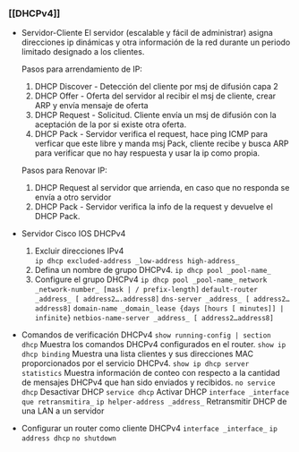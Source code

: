 ### [[DHCPv4]] 

- Servidor-Cliente
	El servidor (escalable y fácil de administrar) asigna direcciones ip dinámicas y otra información de la red durante un periodo limitado designado a los clientes.

	Pasos para arrendamiento de IP:
	1. DHCP Discover - Detección del cliente por msj de difusión capa 2
	2. DHCP Offer - Oferta del servidor al recibir el msj de cliente, crear ARP y envía mensaje de oferta
	3. DHCP Request - Solicitud. Cliente envía un msj de difusión con la aceptación de la por si existe otra oferta.
	4. DHCP Pack - Servidor verifica el request,  hace ping ICMP para verficar que este libre y manda msj Pack, cliente recibe y busca ARP para verificar que no hay respuesta y usar la ip como propia.

	Pasos para Renovar IP:
	1. DHCP Request al servidor que arrienda, en caso que no responda se envía a otro servidor
	2. DHCP Pack - Servidor verifica la info de la request y devuelve el DHCP Pack.

-  Servidor Cisco IOS DHCPv4
	1. Excluir direcciones IPv4  
	`ip dhcp excluded-address _low-address high-address_` 
	1. Defina un nombre de grupo DHCPv4. 
	`ip dhcp pool _pool-name_`
	3. Configure el grupo DHCPv4 
	`ip dhcp pool _pool-name_`
	`network _network-number_ [mask | / prefix-length]`
	`default-router _address_ [ address2….address8]`
	`dns-server _address_ [ address2…address8]`
	`domain-name _domain_`
	`lease {days [hours [ minutes]] | infinite}`
	`netbios-name-server _address_ [ address2…address8]`

- Comandos de verificación DHCPv4
	`show running-config | section dhcp` 
	Muestra los comandos DHCPv4 configurados en el router.
	`show ip dhcp binding`
	Muestra una lista clientes y sus direcciones MAC proporcionados por el servicio DHCPv4.
	`show ip dhcp server statistics`
	Muestra información de conteo con respecto a la cantidad de mensajes DHCPv4 que han sido enviados y recibidos.
	`no service dhcp` 
	Desactivar DHCP
	`service dhcp`
	Activar DHCP
	`interface _interface que retransmitira_`
	`ip helper-address _address_`
	Retransmitir DHCP de una LAN a un servidor

- Configurar un router como cliente DHCPv4
	`interface _interface_`
	`ip address dhcp`
	`no shutdown`








